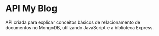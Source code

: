 # API My Blog

API criada para explicar conceitos básicos de relacionamento de documentos no MongoDB, utilizando JavaScript e a biblioteca Express.
